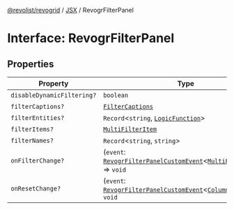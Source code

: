 [@revolist/revogrid](README.md) / [JSX](Namespace.JSX.md) / RevogrFilterPanel

# Interface: RevogrFilterPanel

## Properties

| Property | Type | Defined in |
| ------ | ------ | ------ |
| `disableDynamicFiltering?` | `boolean` | [src/components.d.ts:1709](https://github.com/revolist/revogrid/blob/e4a447d6483665fe275065ba5ef60722f4635503/src/components.d.ts#L1709) |
| `filterCaptions?` | [`FilterCaptions`](TypeAlias.FilterCaptions.md) | [src/components.d.ts:1710](https://github.com/revolist/revogrid/blob/e4a447d6483665fe275065ba5ef60722f4635503/src/components.d.ts#L1710) |
| `filterEntities?` | `Record`\<`string`, [`LogicFunction`](TypeAlias.LogicFunction.md)\> | [src/components.d.ts:1711](https://github.com/revolist/revogrid/blob/e4a447d6483665fe275065ba5ef60722f4635503/src/components.d.ts#L1711) |
| `filterItems?` | [`MultiFilterItem`](TypeAlias.MultiFilterItem.md) | [src/components.d.ts:1712](https://github.com/revolist/revogrid/blob/e4a447d6483665fe275065ba5ef60722f4635503/src/components.d.ts#L1712) |
| `filterNames?` | `Record`\<`string`, `string`\> | [src/components.d.ts:1713](https://github.com/revolist/revogrid/blob/e4a447d6483665fe275065ba5ef60722f4635503/src/components.d.ts#L1713) |
| `onFilterChange?` | (`event`: [`RevogrFilterPanelCustomEvent`](Interface.RevogrFilterPanelCustomEvent.md)\<[`MultiFilterItem`](TypeAlias.MultiFilterItem.md)\>) => `void` | [src/components.d.ts:1714](https://github.com/revolist/revogrid/blob/e4a447d6483665fe275065ba5ef60722f4635503/src/components.d.ts#L1714) |
| `onResetChange?` | (`event`: [`RevogrFilterPanelCustomEvent`](Interface.RevogrFilterPanelCustomEvent.md)\<[`ColumnProp`](TypeAlias.ColumnProp.md)\>) => `void` | [src/components.d.ts:1715](https://github.com/revolist/revogrid/blob/e4a447d6483665fe275065ba5ef60722f4635503/src/components.d.ts#L1715) |
